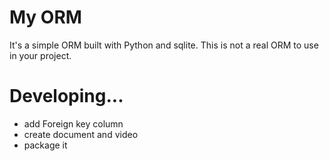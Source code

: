 # My ORM
It's a simple ORM built with Python and sqlite. This is not a real ORM to use in your project.


#
# Developing...
- add Foreign key column
- create document and video
- package it
